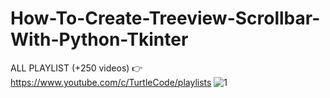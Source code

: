 # How-To-Create-Treeview-Scrollbar-With-Python-Tkinter
ALL PLAYLIST (+250 videos) 👉 https://www.youtube.com/c/TurtleCode/playlists
![1](https://user-images.githubusercontent.com/85156399/190640683-03efd40a-bda0-48fc-a035-4f3d4f1806dc.png)
